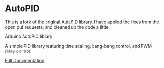 # AutoPID

This is a fork of the [original AutoPID library](https://github.com/r-downing/AutoPID). I have applied the fixes from the open pull requests, and cleaned up the code a little.

Arduino AutoPID library

A simple PID library featuring time scaling, bang-bang control, and PWM relay control.

[Full Documentation](https://r-downing.github.io/AutoPID/)

